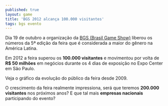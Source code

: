 ```yaml
---
published: true
layout: game
title: 'BGS 2012 alcança 100.000 visitantes'
tags: bgs evento
---
```

 
Dia 19 de outubro a organiza&#231;&#227;o da <a href="http://www.brasilgameshow.com.br " target="_blank">BGS (Brasil Game Show)</a>
 liberou os n&#250;meros da 5&#170; edi&#231;&#227;o da feira que &#233; considerada a maior do g&#234;nero na Am&#233;rica Latina.
 
Em 2012 a feira superou os <strong>100.000 visitantes</strong>  e movimentou por volta de<strong> R$ 50 milh&#245;es</strong> em neg&#243;cios durante os 4 dias de exposi&#231;&#227;o no Expo Center em S&#227;o Paulo.
 
Veja o gr&#225;fico da evolu&#231;&#227;o do p&#250;blico da feira desde 2009.

 
O crescimento da feira realmente impressiona, ser&#225; que teremos <strong>200.000 visitantes</strong> nos pr&#243;ximos anos? E que tal mais **empresas nacionais** participando do evento?
 
